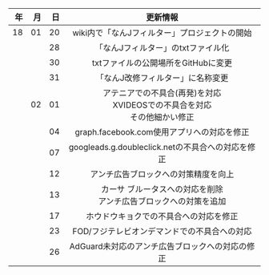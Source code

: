 | 年 | 月 | 日 | 更新情報 |
|------------:|------------:|------------:|:------------:|
| 18       | 01       | 20        | wiki内で「なんJフィルター」プロジェクトの開始         |
|        |        | 28        | 「なんJフィルター」のtxtファイル化         |
|        |        | 30        | txtファイルの公開場所をGitHubに変更         |
|        |        | 31        | 「なんJ改修フィルター」に名称変更         |
|        | 02       | 01        | アテニアでの不具合(再発)を対応<br>XVIDEOSでの不具合を対応<br>その他細かい修正         |
|        |        | 04        | graph.facebook.com使用アプリへの対応を修正         |
|        |        | 07        | googleads.g.doubleclick.netの不具合への対応を修正         |
|        |        | 12        | アンチ広告ブロックへの対策精度を向上         |
|        |        | 13        | カーサ ブルータスへの対応を削除<br>アンチ広告ブロックへの対策を追加         |
|        |        | 17        | ホウドウキョクでの不具合への対応を修正         |
|        |        | 23        | FOD/フジテレビオンデマンドでの不具合への対応         |
|        |        | 26        | AdGuard未対応のアンチ広告ブロックへの対応の修正         |
